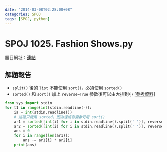 ```yaml
---
date: "2014-03-08T02:28:00+08"
categories: SPOJ
tags: [SPOJ, python]
---
```

# SPOJ 1025. Fashion Shows.py

題目網址：[連結](http://www.spoj.com/problems/FASHION/)

## 解題報告

* `split()` 後的 `list` 不能使用 `sort()`，必須使用 `sorted()`
* `sorted()` 和 `sort()` 加上 `reverse=True` 參數後可以由大排到小 [\[參考資料\]](https://wiki.python.org/moin/HowTo/Sorting#Ascending_and_Descending)

```python
from sys import stdin
for t1 in range(int(stdin.readline())):
	ia = int(stdin.readline())
	# 這裡只能用 sorted，因為還沒有變數可用 sort()
	ar1 = sorted([int(i) for i in stdin.readline().split(' ')], reverse=True)
	ar2 = sorted([int(i) for i in stdin.readline().split(' ')], reverse=True)
	ans = 0
	for i in range(len(ar1)):
		ans += ar1[i] * ar2[i]
	print(ans)
```
